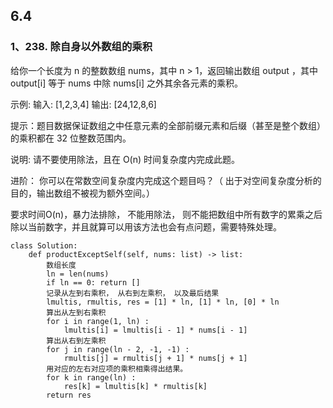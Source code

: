 ## 6.4

### 1、238. 除自身以外数组的乘积

给你一个长度为 n 的整数数组 nums，其中 n > 1，返回输出数组 output ，其中 output[i] 等于 nums 中除 nums[i] 之外其余各元素的乘积。

示例:
输入: [1,2,3,4]
输出: [24,12,8,6]

提示：题目数据保证数组之中任意元素的全部前缀元素和后缀（甚至是整个数组）的乘积都在 32 位整数范围内。

说明: 请不要使用除法，且在 O(n) 时间复杂度内完成此题。

进阶：
你可以在常数空间复杂度内完成这个题目吗？（ 出于对空间复杂度分析的目的，输出数组不被视为额外空间。）

要求时间O(n)，暴力法排除， 不能用除法， 则不能把数组中所有数字的累乘之后除以当前数字，并且就算可以用该方法也会有点问题，需要特殊处理。

```
class Solution:
    def productExceptSelf(self, nums: list) -> list:
        数组长度
        ln = len(nums)
        if ln == 0: return []
        记录从左到右乘积， 从右到左乘积， 以及最后结果
        lmultis, rmultis, res = [1] * ln, [1] * ln, [0] * ln
        算出从左到右乘积
        for i in range(1, ln) :
            lmultis[i] = lmultis[i - 1] * nums[i - 1]
        算出从右到左乘积
        for j in range(ln - 2, -1, -1) :
            rmultis[j] = rmultis[j + 1] * nums[j + 1]
        用对应的左右对应项的乘积相乘得出结果。
        for k in range(ln) :
            res[k] = lmultis[k] * rmultis[k] 
        return res
```

